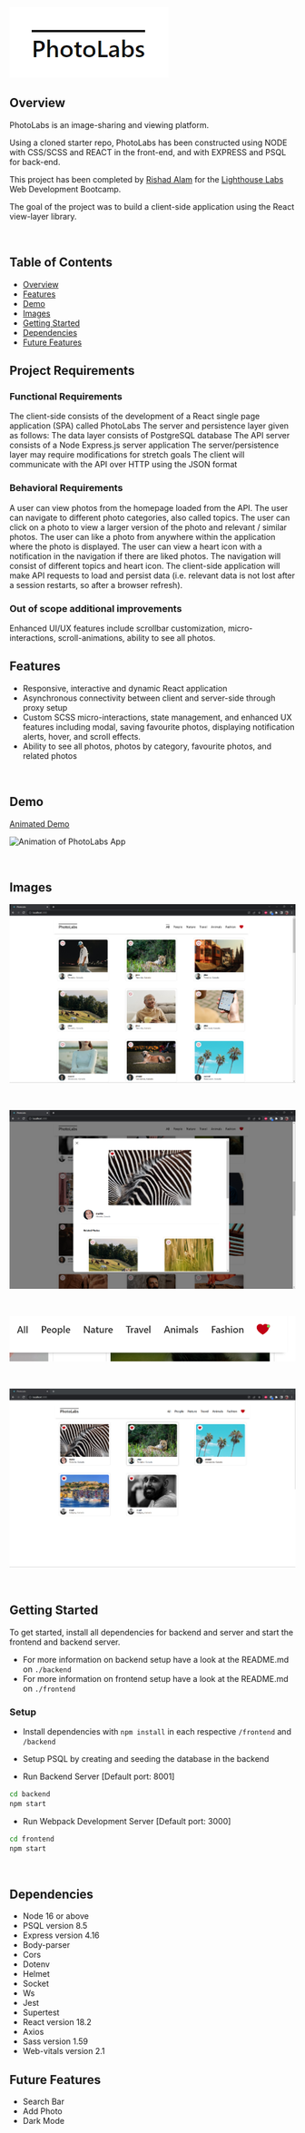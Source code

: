 
 ![PhotoLabs Logo](https://github.com/rishadsanian/photolabs/blob/main/docs/logo.png?raw=true)
<br>

## Overview

PhotoLabs is an image-sharing and viewing platform. 

Using a cloned starter repo, PhotoLabs has been constructed using NODE with CSS/SCSS and REACT in the front-end, and with EXPRESS and PSQL for back-end.

This project has been completed by [Rishad Alam](https://github.com/rishadsanian) for the [Lighthouse Labs](https://www.lighthouselabs.ca/) Web Development Bootcamp.

The goal of the project was to build a client-side application using the React view-layer library.

<br>

## Table of Contents

- [Overview](#overview)
- [Features](#features)
- [Demo](#demo)
- [Images](#images)
- [Getting Started](#getting-started)
- [Dependencies](#dependencies)
- [Future Features](#future-features)

## Project Requirements

### Functional Requirements
The client-side consists of the development of a React single page application (SPA) called PhotoLabs
The server and persistence layer given as follows:
The data layer consists of PostgreSQL database
The API server consists of a Node Express.js server application
The server/persistence layer may require modifications for stretch goals
The client will communicate with the API over HTTP using the JSON format

### Behavioral Requirements
A user can view photos from the homepage loaded from the API.
The user can navigate to different photo categories, also called topics.
The user can click on a photo to view a larger version of the photo and relevant / similar photos.
The user can like a photo from anywhere within the application where the photo is displayed.
The user can view a heart icon with a notification in the navigation if there are liked photos.
The navigation will consist of different topics and heart icon.
The client-side application will make API requests to load and persist data (i.e. relevant data is not lost after a session restarts, so after a browser refresh).

### Out of scope additional improvements
Enhanced UI/UX features include scrollbar customization, micro-interactions, scroll-animations, ability to see all photos. 
## Features
- Responsive, interactive and dynamic React application
- Asynchronous connectivity between client and server-side through proxy setup
- Custom SCSS micro-interactions, state management, and enhanced UX features including modal, saving favourite photos, displaying notification alerts, hover, and scroll effects.
- Ability to see all photos, photos by category, favourite photos, and related photos

<br>


## Demo

[Animated Demo](https://github.com/rishadsanian/photolabs/blob/main/docs/photolabs_animation.gif?raw=true)

![Animation of PhotoLabs App](https://github.com/rishadsanian/photolabs/blob/main/docs/photolabs_animation.gif?raw=true)

<br>

## Images

![Screenshot of Homepage](https://github.com/rishadsanian/photolabs/blob/main/docs/photolabs_homepage.png?raw=true)

<br>

![Screenshot of Modal and Fav Button](https://github.com/rishadsanian/photolabs/blob/main/docs/photolabs_modal.png?raw=true)

<br>

![Screenshot of Notification Icon](https://github.com/rishadsanian/photolabs/blob/main/docs/photolabs_notification.png?raw=true)


<br>

![Screenshot of Favourite Photos](https://github.com/rishadsanian/photolabs/blob/main/docs/photolabs_favourites.png?raw=true)


<br>

## Getting Started

To get started, install all dependencies for backend and server and start the frontend and backend server.

  - For more information on backend setup have a look at the README.md on `./backend`
  - For more information on frontend setup have a look at the README.md on `./frontend`



### Setup

- Install dependencies with `npm install` in each respective `/frontend` and `/backend`

- Setup PSQL by creating and seeding the database in the backend



- Run Backend Server [Default port: 8001]

```sh
cd backend
npm start
```

- Run Webpack Development Server [Default port: 3000]

```sh
cd frontend
npm start
```

 <br>
 
## Dependencies
- Node 16 or above
- PSQL version 8.5
- Express version 4.16
- Body-parser
- Cors
- Dotenv
- Helmet
- Socket
- Ws
- Jest
- Supertest
- React version 18.2
- Axios
- Sass version 1.59
- Web-vitals version 2.1

## Future Features
- Search Bar
- Add Photo
- Dark Mode

